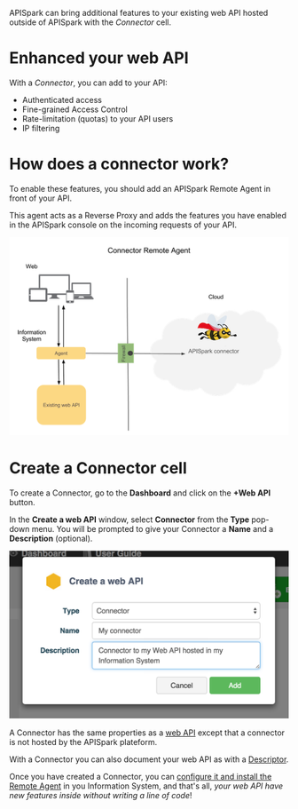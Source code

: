 
APISpark can bring additional features to your existing web API hosted outside of APISpark with the *Connector* cell.

# Enhanced your web API

With a *Connector*, you can add to your API:
* Authenticated access
* Fine-grained Access Control
* Rate-limitation (quotas) to your API users
* IP filtering

# How does a connector work?

To enable these features, you should add an APISpark Remote Agent in front of your API.

This agent acts as a Reverse Proxy and adds the features you have enabled in the APISpark console on the incoming requests of your API.

![APISPark remote agent](images/apispark-remote-agent.jpg "APISPark remote agent")

# Create a Connector cell

To create a Connector, go to the **Dashboard** and click on the **+Web API** button.

In the **Create a web API** window, select **Connector** from the **Type** pop-down menu. You will be prompted to give your Connector a **Name** and a **Description** (optional).

![Create a connector](images/createaconnector.png "Create a connector")

A Connector has the same properties as a [web API](technical-resources/apispark/guide/create/overview "Web API") except that a connector is not hosted by the APISpark plateform.

With a Connector you can also document your web API as with a [Descriptor](technical-resources/apispark/guide/document/overview "Descriptor").

Once you have created a Connector, you can [configure it and install the Remote Agent](technical-resources/apispark/guide/manage/remote-agent "Remote Agent") in you Information System, and that's all, *your web API have new features inside without writing a line of code*!
